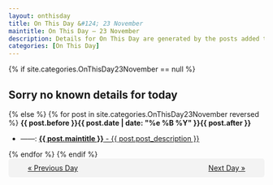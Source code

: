 ```yaml
---
layout: onthisday
title: On This Day &#124; 23 November
maintitle: On This Day — 23 November
description: Details for On This Day are generated by the posts added to the website so the content is subject to changes/updates over time.
categories: [On This Day]
---
```


{% if site.categories.OnThisDay23November == null %}
<h2>Sorry no known details for today</h2>
{% else %}
{% for post in site.categories.OnThisDay23November reversed %}
<strong>{{ post.before }}{{ post.date | date: "%e %B %Y" }}{{ post.after }}</strong>
<ul>
<li> ——: <a class="{{ post.class }}" href="{{ post.url }}"><strong>{{ post.maintitle }}</strong> - {{ post.post_description }}</a></li>
</ul>
{% endfor %}
{% endif %}
<br />
<div style="background-color: #f3f3f3; padding: 10px; border-radius: 5px; text-align: center; display: flex; justify-content: space-evenly;">
<a href="/onthisday/11/11-22">« Previous Day</a>
<span style="visibility:hidden;">[ Visit Leap Year February 29 ]</span>
<a href="/onthisday/11/11-24">Next Day »</a>
</div>
